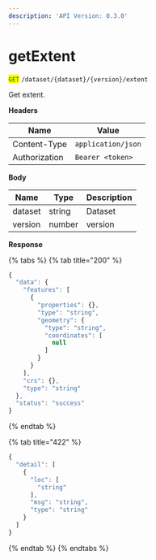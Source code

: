 ```yaml
---
description: 'API Version: 0.3.0'
---
```


# getExtent

<mark style="color:green;">`GET`</mark> `/dataset/{dataset}/{version}/extent`

Get extent.

**Headers**

| Name          | Value              |
| ------------- | ------------------ |
| Content-Type  | `application/json` |
| Authorization | `Bearer <token>`   |

**Body**

| Name    | Type   | Description |
| ------- | ------ | ----------- |
| dataset | string | Dataset     |
| version | number | version     |

**Response**

{% tabs %}
{% tab title="200" %}
```javascript
{
  "data": {
    "features": [
      {
        "properties": {},
        "type": "string",
        "geometry": {
          "type": "string",
          "coordinates": [
            null
          ]
        }
      }
    ],
    "crs": {},
    "type": "string"
  },
  "status": "success"
}
```
{% endtab %}

{% tab title="422" %}
```javascript
{
  "detail": [
    {
      "loc": [
        "string"
      ],
      "msg": "string",
      "type": "string"
    }
  ]
}
```
{% endtab %}
{% endtabs %}
